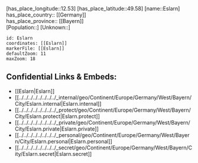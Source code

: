 ﻿---
location: [49.58,12.53] 
mapzoom: [7,12] 
mapmarker: city 
type: City
tags:
- geo/City


SpocWebEntityId: 30069
isDeleted: false
confidential: public

---
[has_place_longitude::12.53] 
[has_place_latitude::49.58] 
[name::Eslarn] 
has_place_country:: [[Germany]]  
has_place_province:: [[Bayern]]  
[Population::] 
[Unknown::] 


```leaflet
id: Eslarn
coordinates: [[Eslarn]] 
markerFile: [[Eslarn]] 
defaultZoom: 11 
maxZoom: 18
```


## Confidential Links & Embeds: 
- [[Eslarn|Eslarn]]  
- [[../../../../../../../../_internal/geo/Continent/Europe/Germany/West/Bayern/City/Eslarn.internal|Eslarn.internal]] 
- [[../../../../../../../../_protect/geo/Continent/Europe/Germany/West/Bayern/City/Eslarn.protect|Eslarn.protect]] 
- [[../../../../../../../../_private/geo/Continent/Europe/Germany/West/Bayern/City/Eslarn.private|Eslarn.private]] 
- [[../../../../../../../../_personal/geo/Continent/Europe/Germany/West/Bayern/City/Eslarn.personal|Eslarn.personal]] 
- [[../../../../../../../../_secret/geo/Continent/Europe/Germany/West/Bayern/City/Eslarn.secret|Eslarn.secret]] 
